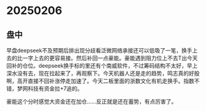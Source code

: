 # 20250206

## 盘中

早盘deepseek不及预期后排出现分歧看泛微网络承接还可以低吸了一笔，换手上去的比一字上去的更容易接。然后补回一点豪能。豪能遇到阻力位上不去T出今天回补的仓位。deepseek换手标的里还有个南威软件，不过筹码结构不太好，早上深水没有去，现在拉起来了，再观察下。今天机器人还是走的趋势，鸣志真的好股啊，高开直接不回补涨停走加速了。今天二板里面的浙数文化有机走换手。指数不错，梦网科技有资金拉+7追的。

豪能这个分时感觉大资金还在加仓……反正就是还在蓄势，有点厉害了。
